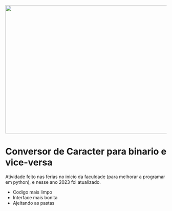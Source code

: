 <p align="center">
  <img style="width:750px;height:400px" src="https://images.pexels.com/photos/577585/pexels-photo-577585.jpeg?auto=compress&cs=tinysrgb&w=1260&h=750&dpr=1">
</p>


# Conversor de Caracter para binario e vice-versa
Atividade feito nas ferias no inicio da faculdade (para melhorar a programar em python), e nesse ano 2023 foi atualizado.
* Codigo mais limpo
* Interface mais bonita 
* Ajeitando as pastas
